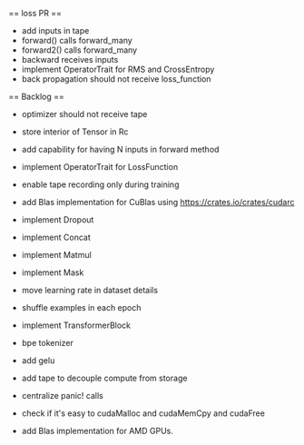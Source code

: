 == loss PR ==
- add inputs in tape
- forward() calls forward_many
- forward2() calls forward_many
- backward receives inputs
- implement OperatorTrait for RMS and CrossEntropy
- back propagation should not receive loss_function

== Backlog ==
- optimizer should not receive tape
- store interior of Tensor in Rc
- add capability for having N inputs in forward method
- implement OperatorTrait for LossFunction
- enable tape recording only during training
- add Blas implementation for CuBlas using https://crates.io/crates/cudarc

- implement Dropout
- implement Concat
- implement Matmul
- implement Mask
- move learning rate in dataset details
- shuffle examples in each epoch
- implement TransformerBlock

- bpe tokenizer
- add gelu
- add tape to decouple compute from storage
- centralize panic! calls
- check if it's easy to cudaMalloc and cudaMemCpy and cudaFree
- add Blas implementation for AMD GPUs.